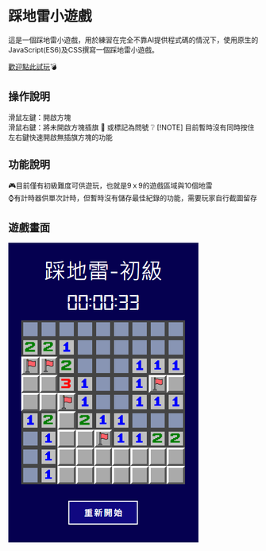 # 踩地雷小遊戲

這是一個踩地雷小遊戲，用於練習在完全不靠AI提供程式碼的情況下，使用原生的JavaScript(ES6)及CSS撰寫一個踩地雷小遊戲。

[歡迎點此試玩]( https://tmpss94319.github.io/mine-sweeper/):bomb:

## 操作說明
滑鼠左鍵：開啟方塊<br>
滑鼠右鍵：將未開啟方塊插旗 :triangular_flag_on_post: 或標記為問號 :grey_question:
[!NOTE]
目前暫時沒有同時按住左右鍵快速開啟無插旗方塊的功能

## 功能說明
:video_game:目前僅有初級難度可供遊玩，也就是9ｘ9的遊戲區域與10個地雷<br>
:watch:有計時器供單次計時，但暫時沒有儲存最佳紀錄的功能，需要玩家自行截圖留存

## 遊戲畫面
![screenshot of the gameplay](/assets/images/demo.jpg)
